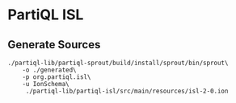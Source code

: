 # PartiQL ISL



## 

## Generate Sources

```
./partiql-lib/partiql-sprout/build/install/sprout/bin/sprout\
    -o ./generated\
    -p org.partiql.isl\
    -u IonSchema\
     ./partiql-lib/partiql-isl/src/main/resources/isl-2-0.ion 
```
